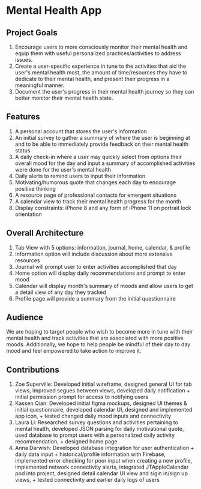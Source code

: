 # Mental Health App
## Project Goals
1. Encourage users to more consciously monitor their mental health and equip them with useful personalized practices/activities to address issues. 
2. Create a user-specific experience in tune to the activities that aid the user's mental health most, the amount of time/resources they have to dedicate to their mental health, and present their progress in a meaningful manner.
3. Document the user's progress in their mental health journey so they can better monitor their mental health state.

## Features
1. A personal account that stores the user's information
2. An initial survey to gather a summary of where the user is beginning at and to be able to immediately provide feedback on their mental health status
3. A daily check-in where a user may quickly select from options their overall mood for the day and input a summary of accomplished activities were done for the user's mental health
4. Daily alerts to remind users to input their information
5. Motivating/humorous quote that changes each day to encourage positive thinking
6. A resource page of professional contacts for emergent situations
7. A calendar view to track their mental health progress for the month
8. Display constraints: iPhone 8 and any form of iPhone 11 on portrait lock orientation

## Overall Architecture
1. Tab View with 5 options: information, journal, home, calendar, & profile
2. Information option will include discussion about more extensive resources
3. Journal will prompt user to enter activities accomplished that day
4. Home option will display daily recommendations and prompt to enter mood
5. Calendar will display month's summary of moods and allow users to get a detail view of any day they tracked
6. Profile page will provide a summary from the initial questionnaire

## Audience
We are hoping to target people who wish to become more in tune with their mental health and track activities that are associated with more positive moods. Additionally, we hope to help people be mindful of their day to day mood and feel empowered to take action to improve it.

## Contributions
1. Zoe Superville: Developed initial wireframe, designed general UI for tab views, improved segues between views, developed daily notification + initial permission prompt for access to notifying users
2. Kassen Qian: Developed initial figma mockups, designed UI themes & initial questionnaire, developed calendar UI, designed and implemented app icon, + tested changed daily mood inputs and connectivity
3. Laura Li: Researched survey questions and activities pertaining to mental health, developed JSON parsing for daily motivational quote, used database to prompt users with a personalized daily activity recommendation, + designed home page
4. Anna Darwish: Developed database integration for user authentication + daily data input + historical/profile information with Firebase, implemented error checking for poor input when creating a new profile, implemented network connectivity alerts, integrated JTAppleCalendar pod into project, designed detail calendar UI view and sigin in/sign up views, + tested connectivity and earlier daily logs of users


